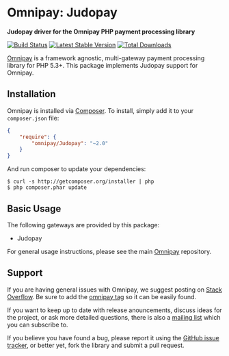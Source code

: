 # Omnipay: Judopay

**Judopay driver for the Omnipay PHP payment processing library**

[![Build Status](https://travis-ci.org/Transportersio/omnipay-judopay.png?branch=master)](https://travis-ci.org/Transportersio/omnipay-judopay)
[![Latest Stable Version](https://poser.pugx.org/omnipay/judopay/version.png)](https://packagist.org/packages/omnipay/judopay)
[![Total Downloads](https://poser.pugx.org/omnipay/judopay/d/total.png)](https://packagist.org/packages/omnipay/judopay)

[Omnipay](https://github.com/thephpleague/omnipay) is a framework agnostic, multi-gateway payment
processing library for PHP 5.3+. This package implements Judopay support for Omnipay.

## Installation

Omnipay is installed via [Composer](http://getcomposer.org/). To install, simply add it
to your `composer.json` file:

```json
{
    "require": {
        "omnipay/Judopay": "~2.0"
    }
}
```

And run composer to update your dependencies:

    $ curl -s http://getcomposer.org/installer | php
    $ php composer.phar update

## Basic Usage

The following gateways are provided by this package:

* Judopay

For general usage instructions, please see the main [Omnipay](https://github.com/thephpleague/omnipay)
repository.

## Support

If you are having general issues with Omnipay, we suggest posting on
[Stack Overflow](http://stackoverflow.com/). Be sure to add the
[omnipay tag](http://stackoverflow.com/questions/tagged/omnipay) so it can be easily found.

If you want to keep up to date with release anouncements, discuss ideas for the project,
or ask more detailed questions, there is also a [mailing list](https://groups.google.com/forum/#!forum/omnipay) which
you can subscribe to.

If you believe you have found a bug, please report it using the [GitHub issue tracker](https://github.com/Transportersio/omnipay-judopay/issues),
or better yet, fork the library and submit a pull request.
